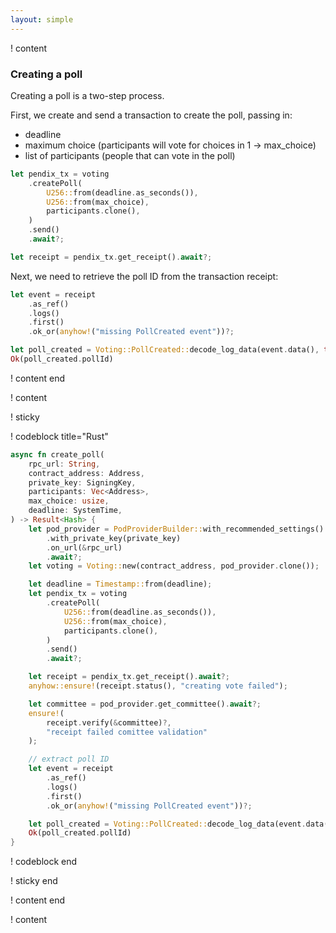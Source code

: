 ```yaml
---
layout: simple
---
```


! content

### Creating a poll

Creating a poll is a two-step process.

First, we create and send a transaction to create the poll, passing in:

- deadline
- maximum choice (participants will vote for choices in 1 -> max_choice)
- list of participants (people that can vote in the poll)

```rust
let pendix_tx = voting
    .createPoll(
        U256::from(deadline.as_seconds()),
        U256::from(max_choice),
        participants.clone(),
    )
    .send()
    .await?;

let receipt = pendix_tx.get_receipt().await?;
```

Next, we need to retrieve the poll ID from the transaction receipt:

```rust
let event = receipt
    .as_ref()
    .logs()
    .first()
    .ok_or(anyhow!("missing PollCreated event"))?;

let poll_created = Voting::PollCreated::decode_log_data(event.data(), true)?;
Ok(poll_created.pollId)
```

! content end

! content

! sticky

! codeblock title="Rust"

```rust
async fn create_poll(
    rpc_url: String,
    contract_address: Address,
    private_key: SigningKey,
    participants: Vec<Address>,
    max_choice: usize,
    deadline: SystemTime,
) -> Result<Hash> {
    let pod_provider = PodProviderBuilder::with_recommended_settings()
        .with_private_key(private_key)
        .on_url(&rpc_url)
        .await?;
    let voting = Voting::new(contract_address, pod_provider.clone());

    let deadline = Timestamp::from(deadline);
    let pendix_tx = voting
        .createPoll(
            U256::from(deadline.as_seconds()),
            U256::from(max_choice),
            participants.clone(),
        )
        .send()
        .await?;

    let receipt = pendix_tx.get_receipt().await?;
    anyhow::ensure!(receipt.status(), "creating vote failed");

    let committee = pod_provider.get_committee().await?;
    ensure!(
        receipt.verify(&committee)?,
        "receipt failed comittee validation"
    );

    // extract poll ID
    let event = receipt
        .as_ref()
        .logs()
        .first()
        .ok_or(anyhow!("missing PollCreated event"))?;

    let poll_created = Voting::PollCreated::decode_log_data(event.data(), true)?;
    Ok(poll_created.pollId)
}
```

! codeblock end

! sticky end

! content end

! content